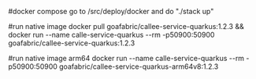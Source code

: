 #docker compose
go to /src/deploy/docker and do "./stack up"

#run native image
docker pull goafabric/callee-service-quarkus:1.2.3 && docker run --name calle-service-quarkus --rm -p50900:50900 goafabric/callee-service-quarkus:1.2.3

#run native image arm64
docker run --name calle-service-quarkus --rm -p50900:50900 goafabric/callee-service-quarkus-arm64v8:1.2.3

